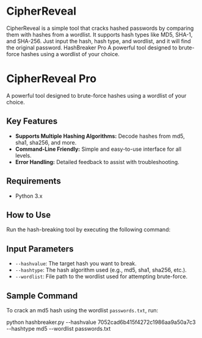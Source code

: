 # CipherReveal
CipherReveal is a simple tool that cracks hashed passwords by comparing them with hashes from a wordlist. It supports hash types like MD5, SHA-1, and SHA-256. Just input the hash, hash type, and wordlist, and it will find the original password. 
HashBreaker Pro
A powerful tool designed to brute-force hashes using a wordlist of your choice.


# CipherReveal Pro

A powerful tool designed to brute-force hashes using a wordlist of your choice.

## **Key Features**
- **Supports Multiple Hashing Algorithms:** Decode hashes from md5, sha1, sha256, and more.
- **Command-Line Friendly:** Simple and easy-to-use interface for all levels.
- **Error Handling:** Detailed feedback to assist with troubleshooting.

## **Requirements**
- Python 3.x

## **How to Use**
Run the hash-breaking tool by executing the following command:


## Input Parameters

- `--hashvalue`: The target hash you want to break.
- `--hashtype`: The hash algorithm used (e.g., md5, sha1, sha256, etc.).
- `--wordlist`: File path to the wordlist used for attempting brute-force.

## Sample Command

To crack an md5 hash using the wordlist `passwords.txt`, run:

python hashbreaker.py --hashvalue 7052cad6b415f4272c1986aa9a50a7c3 --hashtype md5 --wordlist passwords.txt





